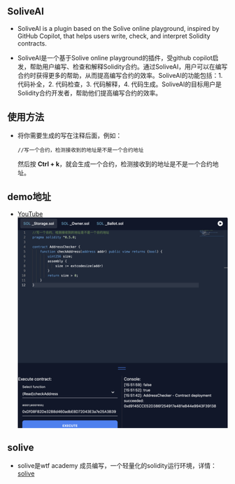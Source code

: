 ## SoliveAI

* SoliveAI is a plugin based on the Solive online playground, inspired by GitHub Copilot, that helps users write, check, and interpret Solidity contracts.

* SoliveAI是一个基于Solive online playground的插件，受github copilot启发，帮助用户编写、检查和解释Solidity合约。通过SoliveAI，用户可以在编写合约时获得更多的帮助，从而提高编写合约的效率。SoliveAI的功能包括：1. 代码补全，2. 代码检查，3. 代码解释，4. 代码生成。SoliveAI的目标用户是Solidity合约开发者，帮助他们提高编写合约的效率。

## 使用方法

* 将你需要生成的写在注释后面，例如：
    
    ```//写一个合约，检测接收到的地址是不是一个合约地址 ```
    
    然后按 **Ctrl + k**，就会生成一个合约，检测接收到的地址是不是一个合约地址。
   
## demo地址
* [YouTube](https://www.youtube.com/watch?v=3qsWsoUJJiI)
![demo.png](./demo.png)


## solive
* solive是wtf academy 成员编写，一个轻量化的solidity运行环境，详情： [solive](https://github.com/WTFAcademy/solive)



